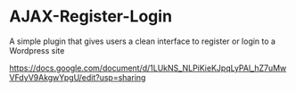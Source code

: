 # AJAX-Register-Login
A simple plugin that gives users a clean interface to register or login to a Wordpress site


https://docs.google.com/document/d/1LUkNS_NLPiKieKJpqLyPAl_hZ7uMwVFdyV9AkgwYpgU/edit?usp=sharing

